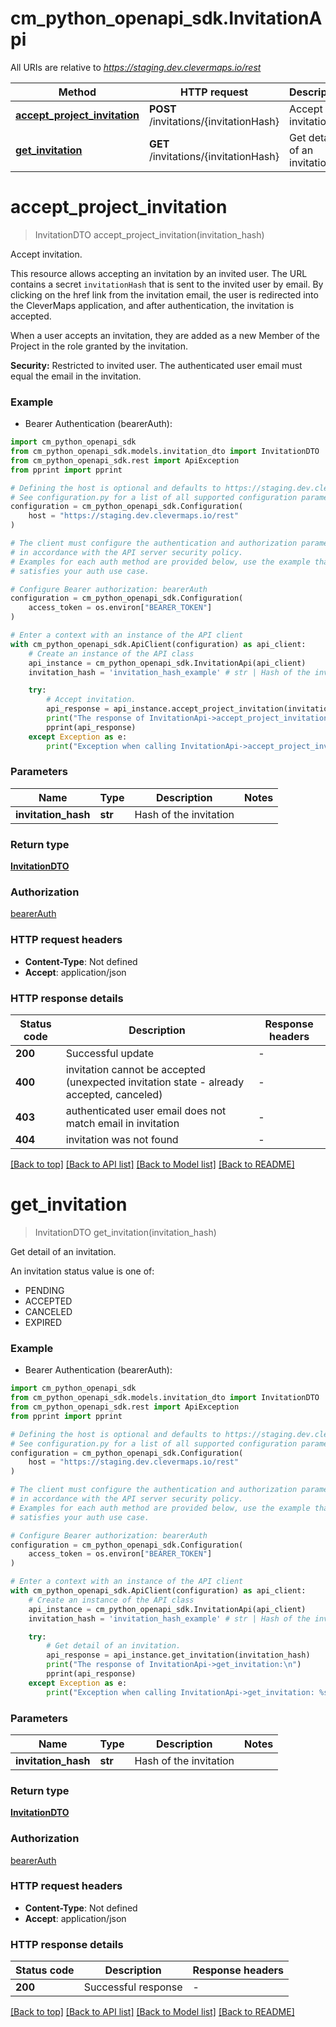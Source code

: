 # cm_python_openapi_sdk.InvitationApi

All URIs are relative to *https://staging.dev.clevermaps.io/rest*

Method | HTTP request | Description
------------- | ------------- | -------------
[**accept_project_invitation**](InvitationApi.md#accept_project_invitation) | **POST** /invitations/{invitationHash} | Accept invitation.
[**get_invitation**](InvitationApi.md#get_invitation) | **GET** /invitations/{invitationHash} | Get detail of an invitation.


# **accept_project_invitation**
> InvitationDTO accept_project_invitation(invitation_hash)

Accept invitation.

This resource allows accepting an invitation by an invited user.
The URL contains a secret `invitationHash` that is sent to the invited user by email.
By clicking on the href link from the invitation email, the user is redirected into the CleverMaps application, and after authentication, the invitation is accepted.

When a user accepts an invitation, they are added as a new Member of the Project in the role granted by the invitation.

**Security:**
Restricted to invited user. The authenticated user email must equal the email in the invitation.


### Example

* Bearer Authentication (bearerAuth):

```python
import cm_python_openapi_sdk
from cm_python_openapi_sdk.models.invitation_dto import InvitationDTO
from cm_python_openapi_sdk.rest import ApiException
from pprint import pprint

# Defining the host is optional and defaults to https://staging.dev.clevermaps.io/rest
# See configuration.py for a list of all supported configuration parameters.
configuration = cm_python_openapi_sdk.Configuration(
    host = "https://staging.dev.clevermaps.io/rest"
)

# The client must configure the authentication and authorization parameters
# in accordance with the API server security policy.
# Examples for each auth method are provided below, use the example that
# satisfies your auth use case.

# Configure Bearer authorization: bearerAuth
configuration = cm_python_openapi_sdk.Configuration(
    access_token = os.environ["BEARER_TOKEN"]
)

# Enter a context with an instance of the API client
with cm_python_openapi_sdk.ApiClient(configuration) as api_client:
    # Create an instance of the API class
    api_instance = cm_python_openapi_sdk.InvitationApi(api_client)
    invitation_hash = 'invitation_hash_example' # str | Hash of the invitation

    try:
        # Accept invitation.
        api_response = api_instance.accept_project_invitation(invitation_hash)
        print("The response of InvitationApi->accept_project_invitation:\n")
        pprint(api_response)
    except Exception as e:
        print("Exception when calling InvitationApi->accept_project_invitation: %s\n" % e)
```



### Parameters


Name | Type | Description  | Notes
------------- | ------------- | ------------- | -------------
 **invitation_hash** | **str**| Hash of the invitation | 

### Return type

[**InvitationDTO**](InvitationDTO.md)

### Authorization

[bearerAuth](../README.md#bearerAuth)

### HTTP request headers

 - **Content-Type**: Not defined
 - **Accept**: application/json

### HTTP response details

| Status code | Description | Response headers |
|-------------|-------------|------------------|
**200** | Successful update |  -  |
**400** | invitation cannot be accepted (unexpected invitation state - already accepted, canceled) |  -  |
**403** | authenticated user email does not match email in invitation |  -  |
**404** | invitation was not found |  -  |

[[Back to top]](#) [[Back to API list]](../README.md#documentation-for-api-endpoints) [[Back to Model list]](../README.md#documentation-for-models) [[Back to README]](../README.md)

# **get_invitation**
> InvitationDTO get_invitation(invitation_hash)

Get detail of an invitation.

An invitation status value is one of:
- PENDING
- ACCEPTED
- CANCELED
- EXPIRED


### Example

* Bearer Authentication (bearerAuth):

```python
import cm_python_openapi_sdk
from cm_python_openapi_sdk.models.invitation_dto import InvitationDTO
from cm_python_openapi_sdk.rest import ApiException
from pprint import pprint

# Defining the host is optional and defaults to https://staging.dev.clevermaps.io/rest
# See configuration.py for a list of all supported configuration parameters.
configuration = cm_python_openapi_sdk.Configuration(
    host = "https://staging.dev.clevermaps.io/rest"
)

# The client must configure the authentication and authorization parameters
# in accordance with the API server security policy.
# Examples for each auth method are provided below, use the example that
# satisfies your auth use case.

# Configure Bearer authorization: bearerAuth
configuration = cm_python_openapi_sdk.Configuration(
    access_token = os.environ["BEARER_TOKEN"]
)

# Enter a context with an instance of the API client
with cm_python_openapi_sdk.ApiClient(configuration) as api_client:
    # Create an instance of the API class
    api_instance = cm_python_openapi_sdk.InvitationApi(api_client)
    invitation_hash = 'invitation_hash_example' # str | Hash of the invitation

    try:
        # Get detail of an invitation.
        api_response = api_instance.get_invitation(invitation_hash)
        print("The response of InvitationApi->get_invitation:\n")
        pprint(api_response)
    except Exception as e:
        print("Exception when calling InvitationApi->get_invitation: %s\n" % e)
```



### Parameters


Name | Type | Description  | Notes
------------- | ------------- | ------------- | -------------
 **invitation_hash** | **str**| Hash of the invitation | 

### Return type

[**InvitationDTO**](InvitationDTO.md)

### Authorization

[bearerAuth](../README.md#bearerAuth)

### HTTP request headers

 - **Content-Type**: Not defined
 - **Accept**: application/json

### HTTP response details

| Status code | Description | Response headers |
|-------------|-------------|------------------|
**200** | Successful response |  -  |

[[Back to top]](#) [[Back to API list]](../README.md#documentation-for-api-endpoints) [[Back to Model list]](../README.md#documentation-for-models) [[Back to README]](../README.md)

